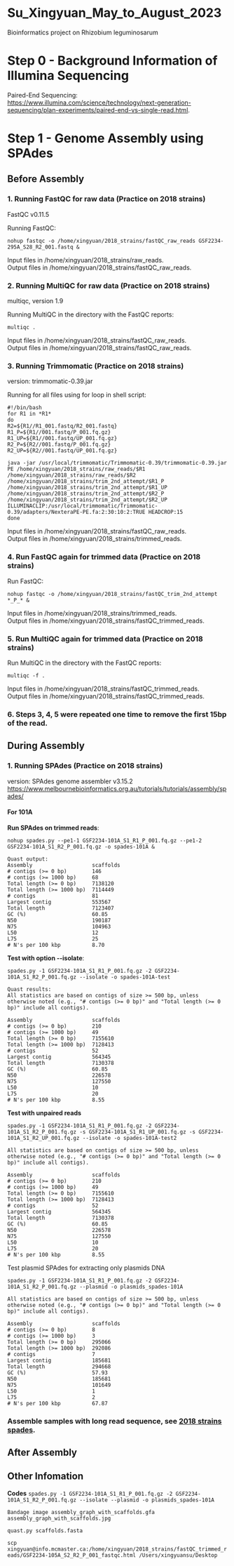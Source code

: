 # Su_Xingyuan_May_to_August_2023
Bioinformatics project on Rhizobium leguminosarum 

# Step 0 - Background Information of Illumina Sequencing
Paired-End Sequencing: https://www.illumina.com/science/technology/next-generation-sequencing/plan-experiments/paired-end-vs-single-read.html.

# Step 1 - Genome Assembly using SPAdes <br>

## Before Assembly
### 1. Running FastQC for raw data (Practice on 2018 strains)
FastQC v0.11.5

Running FastQC: 
```
nohup fastqc -o /home/xingyuan/2018_strains/fastQC_raw_reads GSF2234-295A_S28_R2_001.fastq &
```

Input files in /home/xingyuan/2018_strains/raw_reads. <br>
Output files in /home/xingyuan/2018_strains/fastQC_raw_reads.

### 2. Running MultiQC for raw data (Practice on 2018 strains) 
multiqc, version 1.9

Running MultiQC in the directory with the FastQC reports: 
```
multiqc .
```

Input files in /home/xingyuan/2018_strains/fastQC_raw_reads. <br>
Output files in /home/xingyuan/2018_strains/fastQC_raw_reads.

### 3. Running Trimmomatic (Practice on 2018 strains)
version: trimmomatic-0.39.jar

Running for all files using for loop in shell script: <br>
```
#!/bin/bash 
for R1 in *R1* 
do 
R2=${R1//R1_001.fastq/R2_001.fastq} 
R1_P=${R1//001.fastq/P_001.fq.gz} 
R1_UP=${R1//001.fastq/UP_001.fq.gz} 
R2_P=${R2//001.fastq/P_001.fq.gz} 
R2_UP=${R2//001.fastq/UP_001.fq.gz} 

java -jar /usr/local/trimmomatic/Trimmomatic-0.39/trimmomatic-0.39.jar PE /home/xingyuan/2018_strains/raw_reads/$R1 /home/xingyuan/2018_strains/raw_reads/$R2 /home/xingyuan/2018_strains/trim_2nd_attempt/$R1_P /home/xingyuan/2018_strains/trim_2nd_attempt/$R1_UP /home/xingyuan/2018_strains/trim_2nd_attempt/$R2_P /home/xingyuan/2018_strains/trim_2nd_attempt/$R2_UP ILLUMINACLIP:/usr/local/trimmomatic/Trimmomatic-0.39/adapters/NexteraPE-PE.fa:2:30:10:2:TRUE HEADCROP:15 
done
```

Input files in /home/xingyuan/2018_strains/fastQC_raw_reads. <br>
Output files in /home/xingyuan/2018_strains/trimmed_reads.

### 4. Run FastQC again for trimmed data (Practice on 2018 strains)
Run FastQC: 
```
nohup fastqc -o /home/xingyuan/2018_strains/fastQC_trim_2nd_attempt *_P_* &
```

Input files in /home/xingyuan/2018_strains/trimmed_reads. <br>
Output files in /home/xingyuan/2018_strains/fastQC_trimmed_reads.

### 5. Run MultiQC again for trimmed data (Practice on 2018 strains)
Run MultiQC in the directory with the FastQC reports: 
```
multiqc -f . 
```
Input files in /home/xingyuan/2018_strains/fastQC_trimmed_reads. <br>
Output files in /home/xingyuan/2018_strains/fastQC_trimmed_reads.

### 6. Steps 3, 4, 5 were repeated one time to remove the first 15bp of the read.

## During Assembly 
### 1. Running SPAdes (Practice on 2018 strains)
version: SPAdes genome assembler v3.15.2
https://www.melbournebioinformatics.org.au/tutorials/tutorials/assembly/spades/

#### For 101A <br>
**Run SPAdes on trimmed reads**: 
```
nohup spades.py --pe1-1 GSF2234-101A_S1_R1_P_001.fq.gz --pe1-2 GSF2234-101A_S1_R2_P_001.fq.gz -o spades-101A &
```

```
Quast output:
Assembly                   scaffolds
# contigs (>= 0 bp)        146      
# contigs (>= 1000 bp)     68       
Total length (>= 0 bp)     7138120  
Total length (>= 1000 bp)  7114449  
# contigs                  81       
Largest contig             553567   
Total length               7123407  
GC (%)                     60.85    
N50                        190187   
N75                        104963   
L50                        12       
L75                        25       
# N's per 100 kbp          8.70 
```

**Test with option --isolate**:
```
spades.py -1 GSF2234-101A_S1_R1_P_001.fq.gz -2 GSF2234-101A_S1_R2_P_001.fq.gz --isolate -o spades-101A-test
```

```
Quast results:
All statistics are based on contigs of size >= 500 bp, unless otherwise noted (e.g., "# contigs (>= 0 bp)" and "Total length (>= 0 bp)" include all contigs).

Assembly                   scaffolds
# contigs (>= 0 bp)        210      
# contigs (>= 1000 bp)     49       
Total length (>= 0 bp)     7155610  
Total length (>= 1000 bp)  7128413  
# contigs                  52       
Largest contig             564345   
Total length               7130378  
GC (%)                     60.85    
N50                        226578   
N75                        127550   
L50                        10       
L75                        20       
# N's per 100 kbp          8.55  
```
**Test with unpaired reads**
```
spades.py -1 GSF2234-101A_S1_R1_P_001.fq.gz -2 GSF2234-101A_S1_R2_P_001.fq.gz -s GSF2234-101A_S1_R1_UP_001.fq.gz -s GSF2234-101A_S1_R2_UP_001.fq.gz --isolate -o spades-101A-test2
```
```
All statistics are based on contigs of size >= 500 bp, unless otherwise noted (e.g., "# contigs (>= 0 bp)" and "Total length (>= 0 bp)" include all contigs).

Assembly                   scaffolds
# contigs (>= 0 bp)        210      
# contigs (>= 1000 bp)     49       
Total length (>= 0 bp)     7155610  
Total length (>= 1000 bp)  7128413  
# contigs                  52       
Largest contig             564345   
Total length               7130378  
GC (%)                     60.85    
N50                        226578   
N75                        127550   
L50                        10       
L75                        20       
# N's per 100 kbp          8.55    
```
Test plasmid SPAdes for extracting only plasmids DNA
```
spades.py -1 GSF2234-101A_S1_R1_P_001.fq.gz -2 GSF2234-101A_S1_R2_P_001.fq.gz --plasmid -o plasmids_spades-101A
```
```
All statistics are based on contigs of size >= 500 bp, unless otherwise noted (e.g., "# contigs (>= 0 bp)" and "Total length (>= 0 bp)" include all contigs).

Assembly                   scaffolds
# contigs (>= 0 bp)        8        
# contigs (>= 1000 bp)     3        
Total length (>= 0 bp)     295066   
Total length (>= 1000 bp)  292086   
# contigs                  7        
Largest contig             185681   
Total length               294668   
GC (%)                     57.93    
N50                        185681   
N75                        101649   
L50                        1        
L75                        2        
# N's per 100 kbp          67.87
```

### Assemble samples with long read sequence, see [2018 strains spades](2018_strains_spades.md). 

## After Assembly 

## Other Infomation
**Codes**
``spades.py -1 GSF2234-101A_S1_R1_P_001.fq.gz -2 GSF2234-101A_S1_R2_P_001.fq.gz --isolate --plasmid -o plasmids_spades-101A``

``Bandage image assembly_graph_with_scaffolds.gfa assembly_graph_with_scaffolds.jpg``

``quast.py scaffolds.fasta``

``scp xingyuan@info.mcmaster.ca:/home/xingyuan/2018_strains/fastQC_trimmed_reads/GSF2234-105A_S2_R2_P_001_fastqc.html /Users/xingyuansu/Desktop``


